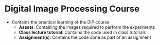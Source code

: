 # Digital Image Processing Course
* Contains the practical learning of the DIP course
    * **Assets**: Containing the images required to perform the experiments
    * **Class lecture tutorial**: Contains the code used in class tutorials
    * **Assignment(s)**: Contains the code done as part of an assignment

